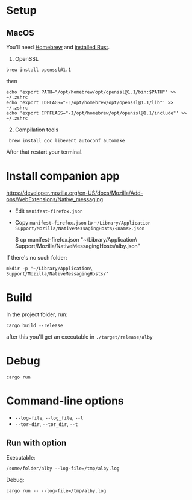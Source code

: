 # Setup
## MacOS
You'll need [Homebrew](https://brew.sh/) and [installed Rust](https://rustup.rs/).
  
1. OpenSSL
```
brew install openssl@1.1 
```
then
```
echo 'export PATH="/opt/homebrew/opt/openssl@1.1/bin:$PATH"' >> ~/.zshrc
echo 'export LDFLAGS="-L/opt/homebrew/opt/openssl@1.1/lib"' >> ~/.zshrc 
echo 'export CPPFLAGS="-I/opt/homebrew/opt/openssl@1.1/include"' >> ~/.zshrc
```
2. Compilation tools
```
 brew install gcc libevent autoconf automake    
```
After that restart your terminal.

# Install companion app

https://developer.mozilla.org/en-US/docs/Mozilla/Add-ons/WebExtensions/Native_messaging

* Edit `manifest-firefox.json`  
* Copy `manifest-firefox.json` to `~/Library/Application Support/Mozilla/NativeMessagingHosts/<name>.json`

    $ cp manifest-firefox.json "~/Library/Application\ Support/Mozilla/NativeMessagingHosts/alby.json"

If there's no such folder:  
```
mkdir -p "~/Library/Application\ Support/Mozilla/NativeMessagingHosts/"
```
# Build
In the project folder, run:  
```
cargo build --release
```
after this you'll get an executable in `./target/release/alby`

# Debug
```
cargo run
```

# Command-line options

* `--log-file`, `--log_file`, `--l`    
* `--tor-dir`, `--tor_dir`, `--t`

## Run with option

Executable:  

```
/some/folder/alby --log-file=/tmp/alby.log
```

Debug:  

```
cargo run -- --log-file=/tmp/alby.log
```
